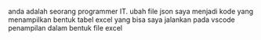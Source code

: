 anda adalah seorang programmer IT. ubah file json saya menjadi kode yang menampilkan bentuk tabel excel yang bisa saya jalankan pada vscode penampilan dalam bentuk file excel
